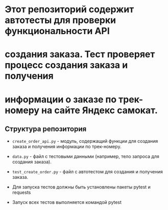 ﻿# Этот репозиторий содержит автотесты для проверки функциональности API 
# создания заказа. Тест проверяет процесс создания заказа и получения
# информации о заказе по трек-номеру на сайте Яндекс самокат.

## Структура репозитория

- `create_order_api.py` - модуль, содержащий функции для создания заказа и получения информации по трек-номеру.
- `data.py` - файл с тестовыми данными (например, тело запроса для создания заказа).
- `test_create_order.py` - файл с автотестом для создания и получения заказа.

- Для запуска тестов должны быть установлены пакеты pytest и requests
- Запуск всех тестов выполняется командой pytest